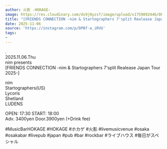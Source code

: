 ```yaml
---
author: 火影 -HOKAGE-
image: https://res.cloudinary.com/ds9j0yzsf/image/upload/v1759892446/DPBf-a_iRVU.jpg
title: "[FRIENDS CONNECTION -nim & Startographers 7'split Realease Japan Tour 2025-]"
date: 2025-11-06
source: 'https://instagram.com/p/DPBf-a_iRVU'
tags:
- 
---
```

.<br>
2025.11.06.Thu<br>
nim presents<br>
[FRIENDS CONNECTION -nim & Startographers 7'split Realease Japan Tour 2025-]

nim<br>
Startographers(US)<br>
Lycoris<br>
Shetland<br>
LUDENS

OPEN: 17:30 START: 18:00<br>
Adv. 3400yen Door.3900yen (+Drink fee)

#MusicBarHOKAGE #HOKAGE #ホカゲ #火影 #livemusicvenue #osaka #osakabar #livepub #japan #pub #bar #rockbar #ライブハウス #毎日がスペシャル